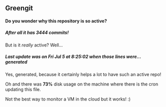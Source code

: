 ## Greengit

#### Do you wonder why this repository is so active?

##### After all it has 3444 commits!

But is it *really* active? Well...

##### Last update was on Fri Jul 5 at 8:25:02 when those lines were... generated

Yes, generated, because it certainly helps a lot to have such an active repo!

Oh and there was **73%** disk usage on the machine
where there is the cron updating this file.

Not the best way to monitor a VM in the cloud but it works! :)
